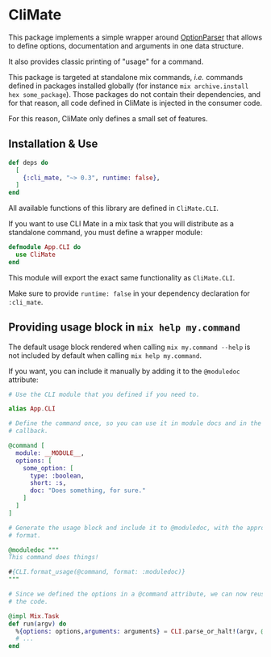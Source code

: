 # CliMate

This package implements a simple wrapper around
[OptionParser](https://hexdocs.pm/elixir/OptionParser.html) that allows to
define options, documentation and arguments in one data structure.

It also provides classic printing of "usage" for a command.

This package is targeted at standalone mix commands, _i.e._ commands defined in
packages installed globally (for instance `mix archive.install hex
some_package`). Those packages do not contain their dependencies, and for that
reason, all code defined in CliMate is injected in the consumer code.

For this reason, CliMate only defines a small set of  features.


## Installation & Use

```elixir
def deps do
  [
    {:cli_mate, "~> 0.3", runtime: false},
  ]
end
```

All available functions of this library are defined in `CliMate.CLI`.

If you want to use CLI Mate in a mix task that you will distribute as a
standalone command, you must define a wrapper module:

```elixir
defmodule App.CLI do
  use CliMate
end
```

This module will export the exact same functionality as `CliMate.CLI`.

Make sure to provide `runtime: false` in your dependency declaration for
`:cli_mate`.


## Providing usage block in `mix help my.command`

The default usage block rendered when calling `mix my.command --help` is not
included by default when calling `mix help my.command`.

If you want, you can include it manually by adding it to the `@moduledoc`
attribute:

```elixir
# Use the CLI module that you defined if you need to.

alias App.CLI

# Define the command once, so you can use it in module docs and in the `run/1`
# callback.

@command [
  module: __MODULE__,
  options: [
    some_option: [
      type: :boolean,
      short: :s,
      doc: "Does something, for sure."
    ]
  ]
]

# Generate the usage block and include it to @moduledoc, with the appropriate
# format.

@moduledoc """
This command does things!

#{CLI.format_usage(@command, format: :moduledoc)}
"""

# Since we defined the options in a @command attribute, we can now reuse it in
# the code.

@impl Mix.Task
def run(argv) do
  %{options: options,arguments: arguments} = CLI.parse_or_halt!(argv, @command)
  # ...
end
```
